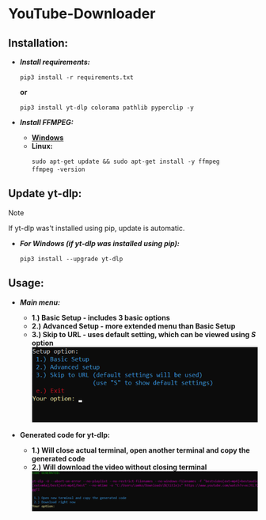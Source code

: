 # YouTube-Downloader
## Installation:
  - ***Install requirements:***
      ```
      pip3 install -r requirements.txt
      ```
      **or**
      ```
      pip3 install yt-dlp colorama pathlib pyperclip -y
      ```
      
  - ***Install **FFMPEG**:***
    - [**Windows**](https://www.wikihow.com/Install-FFmpeg-on-Windows)
    - **Linux:**
      ```
      sudo apt-get update && sudo apt-get install -y ffmpeg
      ffmpeg -version
      ```

## Update yt-dlp:
  > [!NOTE]
  > If yt-dlp was't installed using pip, update is automatic.
  - ***For Windows (if yt-dlp was installed using **pip**):***
    ```
    pip3 install --upgrade yt-dlp
    ```

## Usage:
  - ***Main menu:***
    - **1.) Basic Setup - includes 3 basic options**
    - **2.) Advanced Setup - more extended menu than Basic Setup**
    - **3.) Skip to URL - uses default setting, which can be viewed using ***S*** option**
    ![](https://github.com/BlackRiverCoder/YouTube-Downloader/blob/master/Assets/Images/Main%20menu.png)

  - **Generated code for yt-dlp:**
    - **1.) Will close actual terminal, open another terminal and copy the generated code**
    - **2.) Will download the video without closing terminal**
    ![](https://github.com/BlackRiverCoder/YouTube-Downloader/blob/master/Assets/Images/Generated%20code.png)
  
      
